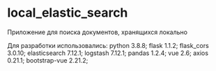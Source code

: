 # local_elastic_search
Приложение для поиска документов, хранящихся локально

Для разработки использовались:
python 3.8.8;
flask 1.1.2;
flask_cors 3.0.10;
elasticsearch 7.12.1;
logstash 7.12.1;
pandas 1.2.4;
vue 2.6;
axios 0.21.1;
bootstrap-vue 2.21.2;
